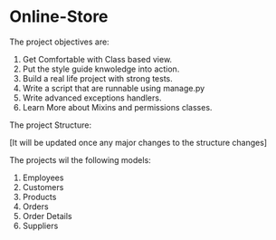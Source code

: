# Online-Store
The project objectives are:
1. Get Comfortable with Class based view.
2. Put the style guide knwoledge into action.
3. Build a real life project with strong tests.
4. Write a script that are runnable using manage.py
5. Write advanced exceptions handlers.
6. Learn More about Mixins and permissions classes.

The project Structure:

[It will be updated once any major changes to the structure changes]

The projects wil the following models:
1. Employees
2. Customers
3. Products
4. Orders
5. Order Details
6. Suppliers
